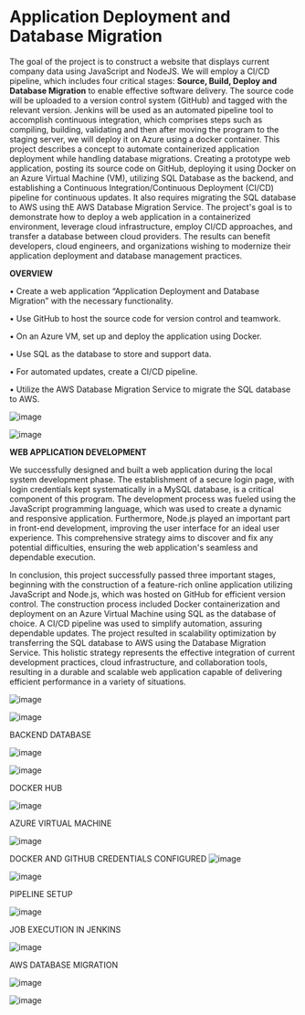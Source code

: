 # Application Deployment and Database Migration

The goal of the project is to construct a website that displays current company data using JavaScript and NodeJS. We will employ a CI/CD pipeline, which includes four critical stages: **Source, Build, Deploy and  Database Migration** to enable effective software delivery. The source code will be uploaded to a version control system (GitHub) and tagged with the relevant version. Jenkins will be used as an automated pipeline tool to accomplish continuous integration, which comprises steps such as compiling, building, validating and then after moving the program to the staging server, we will deploy it on Azure using a docker container. This project describes a concept to automate containerized application deployment while handling database migrations. Creating a prototype web application, posting its source code on GitHub, deploying it using Docker on an Azure Virtual Machine (VM), utilizing SQL Database as the backend, and establishing a Continuous Integration/Continuous Deployment (CI/CD) pipeline for continuous updates. It also requires migrating the SQL database to AWS using thE AWS Database Migration Service. The project&#39;s goal is to demonstrate how to deploy a web application in a containerized environment, leverage cloud infrastructure, employ CI/CD approaches, and transfer a database between cloud providers. The results can benefit developers, cloud engineers, and organizations wishing to modernize their application deployment and database management practices.




**OVERVIEW**

•	Create a web application “Application Deployment and Database Migration” with the necessary functionality.

•	Use GitHub to host the source code for version control and teamwork.

•	On an Azure VM, set up and deploy the application using Docker.

•	Use SQL as the database to store and support data.

•	For automated updates, create a CI/CD pipeline.

•	Utilize the AWS Database Migration Service to migrate the SQL database to AWS.

![image](https://github.com/Arsha-Mary/Devops_project/assets/122686375/606685e1-ca83-41ef-b2a7-ffc468caf57f)

![image](https://github.com/Arsha-Mary/Devops_project/assets/122686375/86521576-1048-4ce0-be8d-bf61fc3d34d2)


**WEB APPLICATION DEVELOPMENT**

We successfully designed and built a web application during the local system development phase. The establishment of a secure login page, with login credentials kept systematically in a MySQL database, is a critical component of this program. The development process was fueled using the JavaScript programming language, which was used to create a dynamic and responsive application. Furthermore, Node.js played an important part in front-end development, improving the user interface for an ideal user experience. This comprehensive strategy aims to discover and fix any potential difficulties, ensuring the web application&#39;s seamless and dependable execution.

In conclusion, this project successfully passed three important stages, beginning with the construction of a feature-rich online application utilizing JavaScript and Node.js, which was hosted on GitHub for efficient version control. The construction process included Docker containerization and deployment on an Azure Virtual Machine using SQL as the database of choice. A CI/CD pipeline was used to simplify automation, assuring dependable updates. The project resulted in scalability optimization by transferring the SQL database to AWS using the Database Migration Service. This holistic strategy represents the effective integration of current development practices, cloud infrastructure, and collaboration tools, resulting in a durable and scalable web application capable of delivering efficient performance in a variety of situations.

![image](https://github.com/Arsha-Mary/Devops_project/assets/122686375/8839f2ce-15c9-4de7-a3a3-e11660f47784)

![image](https://github.com/Arsha-Mary/Devops_project/assets/122686375/71d279a5-079c-42c8-8e9f-3b4b7922a797)

BACKEND DATABASE

![image](https://github.com/Arsha-Mary/Devops_project/assets/122686375/a2980e67-b5fe-41d5-84b1-89929bfb1f44)

![image](https://github.com/Arsha-Mary/Devops_project/assets/122686375/76715ca2-8b18-4a63-a113-3040e20fb2ff)

DOCKER HUB

![image](https://github.com/Arsha-Mary/Devops_project/assets/122686375/6be59c8d-6751-4191-80b9-8bb70bdc144a)

AZURE VIRTUAL MACHINE

![image](https://github.com/Arsha-Mary/Devops_project/assets/122686375/ab61a358-6384-4525-b673-1e00c777b15e)

DOCKER AND GITHUB CREDENTIALS CONFIGURED
![image](https://github.com/Arsha-Mary/Devops_project/assets/122686375/c1308613-3463-46cd-b9ee-1237ab682e9a)

![image](https://github.com/Arsha-Mary/Devops_project/assets/122686375/056eca80-46a7-4d36-a475-ddde467d91f7)

PIPELINE SETUP

![image](https://github.com/Arsha-Mary/Devops_project/assets/122686375/814e7034-f204-4b11-93fe-59a529cdc244)

JOB EXECUTION IN JENKINS

![image](https://github.com/Arsha-Mary/Devops_project/assets/122686375/3ba6e328-785a-4d44-8b8f-2e48a9ea8f85)

AWS DATABASE MIGRATION

![image](https://github.com/Arsha-Mary/Devops_project/assets/122686375/47353441-c58f-4a3e-b596-344453a17e5e)

![image](https://github.com/Arsha-Mary/Devops_project/assets/122686375/b34c1305-b6f5-49d8-aaef-cd2a6135d9ba)





